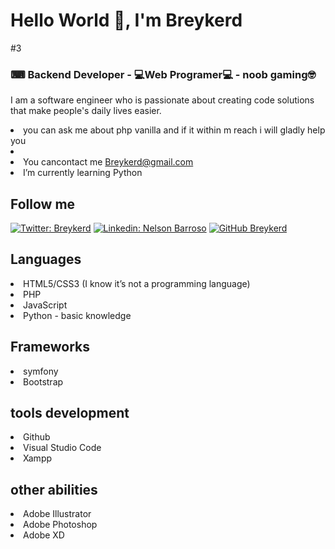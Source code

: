 ## <h1 aling="center"> **Hello World  👋, I'm Breykerd**</h1>



#3<h3 aling="center"> ⌨ Backend Developer - 💻Web Programer💻 - noob gaming🤓</h3>

I am a software engineer who is passionate about creating code solutions that make people's daily lives easier.


<li> you can ask me about php vanilla and if it within m reach i will gladly help you </li>
<li></li>
<li>You cancontact me <a href="mailto:breykerd@gmail.com">Breykerd@gmail.com</a> </li>
<li>I’m currently learning Python</li>


## Follow me

[![Twitter: Breykerd ](https://img.shields.io/twitter/follow/breykerdnelson?style=social)](https://twitter.com/paskuvan)
[![Linkedin: Nelson Barroso](https://img.shields.io/badge/-paskuvan-blue?style=flat-square&logo=Linkedin&logoColor=white&link=https://www.linkedin.com/in/nelson-barroso/)](https://www.linkedin.com/in/nelson-barroso/)
[![GitHub Breykerd](https://img.shields.io/github/followers/paskuvan?label=follow&style=social)](https://github.com/breykerd)

## Languages
<li>HTML5/CSS3 (I know it’s not a programming language)</li>
<li>PHP</li>
<li>JavaScript</li>
<li>Python - basic knowledge</li>

## Frameworks
<li>symfony</li>
<li>Bootstrap</li>

## tools development
<li>Github</li>
<li>Visual Studio Code</li>
<li>Xampp</li>

## other abilities
<li>Adobe Illustrator</li>
<li>Adobe Photoshop</li>
<li>Adobe XD</li>



